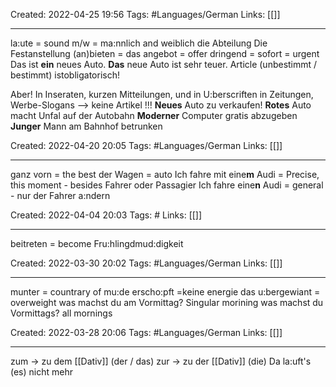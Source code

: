 Created: 2022-04-25 19:56
Tags: #Languages/German 
Links: [[]]
___
la:ute =  sound
m/w = ma:nnlich and weiblich
die Abteilung
Die Festanstellung
(an)bieten = das angebot = offer
dringend = sofort = urgent
Das ist **ein** neues Auto. **Das** neue Auto ist sehr teuer. Article (unbestimmt / bestimmt) istobligatorisch!

Aber! In Inseraten, kurzen Mitteilungen, und in U:berscriften in Zeitungen, Werbe-Slogans --> keine Artikel !!!
**Neues** Auto zu verkaufen!
**Rotes** Auto macht Unfal auf der Autobahn
**Moderner** Computer gratis abzugeben
**Junger** Mann am Bahnhof betrunken



Created: 2022-04-20 20:05
Tags: #Languages/German 
Links: [[]]
___
ganz vorn = the best
der Wagen = auto
Ich fahre mit eine**m** Audi = Precise, this moment - besides Fahrer oder Passagier
Ich fahre eine**n** Audi = general - nur der Fahrer
a:ndern



Created: 2022-04-04 20:03
Tags: #
Links: [[]]
___
beitreten = become
Fru:hlingdmud:digkeit



Created: 2022-03-30 20:02
Tags: #Languages/German 
Links: [[]]
___
munter = countrary of mu:de
erscho:pft =keine energie
das u:bergewiant = overweight
was machst du am Vormittag? Singular morining
was machst du Vormittags? all mornings



Created: 2022-03-28 20:06
Tags: #Languages/German 
Links: [[]]
___
zum -> zu dem [[Dativ]] (der / das)
zur -> zu der [[Dativ]] (die)
Da la:uft's (es) nicht mehr
